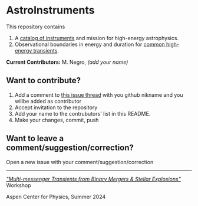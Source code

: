 # AstroInstruments

This repository contains
1. A [catalog of instruments](https://github.com/nmik/AstroInstruments/blob/main/instruments.csv) and mission for high-energy astrophysics.
2. Observational boundaries in energy and duration for [common high-energy transients](https://github.com/nmik/AstroInstruments/blob/main/HEtransients.png).

**Current Contributors:**
M. Negro, _(add your name)_

## Want to contribute?
1. Add a comment to [this issue thread](https://github.com/nmik/AstroInstruments/issues/1) with you github nikname and you willbe added as contributor
2. Accept invitation to the repository
3. Add your name to the contrubutors' list in this README.
4. Make your changes, commit, push


## Want to leave a comment/suggestion/correction?
Open a new issue with your comment/suggestion/correction



------------------------------------------------------------------------------------
*["Multi-messenger Transients from Binary Mergers & Stellar Explosions"](https://aspenphys.org/summer-workshops/#event2419)* Workshop 



Aspen Center for Physics, Summer 2024

